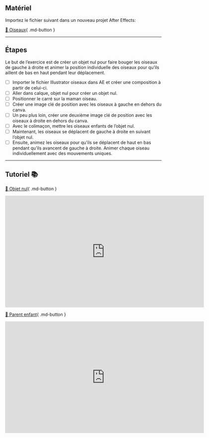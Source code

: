 ## Matériel

Importez le fichier suivant dans un nouveau projet After Effects:   

[📁 Oiseaux](https://cmontmorency365.sharepoint.com/:u:/s/TIM-582214-Animation2d77/EePzSRvYaSFCnZPCgyxcawoBlT4PYtHnjim11uJ1_SkyLw?e=MmQGyX){ .md-button }   <br>

***  


## Étapes
Le but de l’exercice est de créer un objet nul pour faire bouger les oiseaux de gauche à droite et animer la position individuelle des oiseaux pour qu’ils aillent de bas en haut pendant leur déplacement.    

- [ ] Importer le fichier Illustrator oiseaux dans AE et créer une composition à partir de celui-ci.
- [ ] Aller dans calque, objet nul pour créer un objet nul.
- [ ] Positionner le carré sur la maman oiseau.
- [ ] Créer une image clé de position avec les oiseaux à gauche en dehors du canva.
- [ ] Un peu plus loin, créer une deuxième image clé de position avec les oiseaux à droite en dehors du canva.
- [ ] Avec le colimaçon, mettre les oiseaux enfants de l’objet nul.
- [ ] Maintenant, les oiseaux se déplacent de gauche à droite en suivant l’objet nul.
- [ ] Ensuite, animez les oiseaux pour qu’ils se déplacent de haut en bas pendant qu’ils avancent de gauche à droite. Animer chaque oiseau individuellement avec des mouvements uniques.

***  


## Tutoriel 📚
[📁 Objet nul](https://cmontmorency365.sharepoint.com/:v:/s/TIM-582214-Animation2d77/EY-8k89r4P1NgcdK18MCTGsBAhEwbQXREf3mEv0L5ASQJA?e=JXg8iv){ .md-button }   <br>   

<iframe src="https://cmontmorency365.sharepoint.com/sites/TIM-582214-Animation2d77/_layouts/15/embed.aspx?UniqueId=cf93bc8f-e06b-4dfd-81c7-4ad7c3024c6b&embed=%7B%22ust%22%3Atrue%2C%22hv%22%3A%22CopyEmbedCode%22%7D&referrer=StreamWebApp&referrerScenario=EmbedDialog.Create" width="640" height="360" frameborder="0" scrolling="no" allowfullscreen title="01_objet_nul.mp4"></iframe>
    
[📁 Parent enfant](https://cmontmorency365.sharepoint.com/:v:/s/TIM-582214-Animation2d77/EQY8fcpmVsVHoDc_hLujmNgBzdWN_q5tzNlgFtG01WO_AA?e=U2ufXb){ .md-button }   <br>   

<iframe src="https://cmontmorency365.sharepoint.com/sites/TIM-582214-Animation2d77/_layouts/15/embed.aspx?UniqueId=ca7d3c06-5666-47c5-a037-3f84bba398d8&embed=%7B%22ust%22%3Atrue%2C%22hv%22%3A%22CopyEmbedCode%22%7D&referrer=StreamWebApp&referrerScenario=EmbedDialog.Create" width="640" height="360" frameborder="0" scrolling="no" allowfullscreen title="01_parents_enfants.mp4"></iframe>
